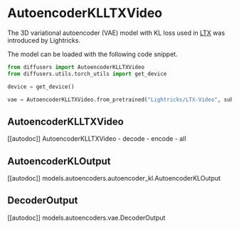 <!-- Copyright 2025 The HuggingFace Team. All rights reserved.

Licensed under the Apache License, Version 2.0 (the "License"); you may not use this file except in compliance with
the License. You may obtain a copy of the License at

http://www.apache.org/licenses/LICENSE-2.0

Unless required by applicable law or agreed to in writing, software distributed under the License is distributed on
an "AS IS" BASIS, WITHOUT WARRANTIES OR CONDITIONS OF ANY KIND, either express or implied. See the License for the
specific language governing permissions and limitations under the License. -->

# AutoencoderKLLTXVideo

The 3D variational autoencoder (VAE) model with KL loss used in [LTX](https://huggingface.co/Lightricks/LTX-Video) was introduced by Lightricks.

The model can be loaded with the following code snippet.

```python
from diffusers import AutoencoderKLLTXVideo
from diffusers.utils.torch_utils import get_device

device = get_device()

vae = AutoencoderKLLTXVideo.from_pretrained("Lightricks/LTX-Video", subfolder="vae", torch_dtype=torch.float32).to(device)
```

## AutoencoderKLLTXVideo

[[autodoc]] AutoencoderKLLTXVideo
    - decode
    - encode
    - all

## AutoencoderKLOutput

[[autodoc]] models.autoencoders.autoencoder_kl.AutoencoderKLOutput

## DecoderOutput

[[autodoc]] models.autoencoders.vae.DecoderOutput
